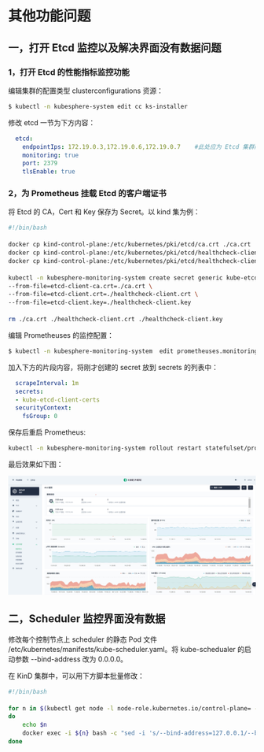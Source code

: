 # 其他功能问题

## 一，打开 Etcd 监控以及解决界面没有数据问题

### 1，打开 Etcd 的性能指标监控功能

编辑集群的配置类型 clusterconfigurations 资源：

```sh
$ kubectl -n kubesphere-system edit cc ks-installer
```

修改 etcd 一节为下方内容：

```yaml
  etcd:
    endpointIps: 172.19.0.3,172.19.0.6,172.19.0.7    #此处应为 Etcd 集群所有节点的 IP
    monitoring: true
    port: 2379
    tlsEnable: true
```

### 2，为 Prometheus 挂载 Etcd 的客户端证书

将 Etcd 的 CA，Cert 和 Key 保存为 Secret。以 kind 集为例：

```sh
#!/bin/bash

docker cp kind-control-plane:/etc/kubernetes/pki/etcd/ca.crt ./ca.crt
docker cp kind-control-plane:/etc/kubernetes/pki/etcd/healthcheck-client.crt ./healthcheck-client.crt
docker cp kind-control-plane:/etc/kubernetes/pki/etcd/healthcheck-client.key ./healthcheck-client.key

kubectl -n kubesphere-monitoring-system create secret generic kube-etcd-client-certs \
--from-file=etcd-client-ca.crt=./ca.crt \
--from-file=etcd-client.crt=./healthcheck-client.crt \
--from-file=etcd-client.key=./healthcheck-client.key

rm ./ca.crt ./healthcheck-client.crt ./healthcheck-client.key
```

编辑 Prometheuses 的监控配置：

```sh
$ kubectl -n kubesphere-monitoring-system  edit prometheuses.monitoring.coreos.com k8s
```

加入下方的片段内容，将刚才创建的 secret 放到 secrets 的列表中：

```yaml
  scrapeInterval: 1m
  secrets:
  - kube-etcd-client-certs
  securityContext:
    fsGroup: 0
```

保存后重启 Prometheus:

```sh
kubectl -n kubesphere-monitoring-system rollout restart statefulset/prometheus-k8s
```

最后效果如下图：

![etcd](./images/etcd_monitoring.jpg)

## 二，Scheduler 监控界面没有数据

修改每个控制节点上 scheduler 的静态 Pod 文件 /etc/kubernetes/manifests/kube-scheduler.yaml。将 kube-schedualer 的启动参数 --bind-address 改为 0.0.0.0。

在 KinD 集群中，可以用下方脚本批量修改：

```sh
#!/bin/bash

for n in $(kubectl get node -l node-role.kubernetes.io/control-plane= -o custom-columns=":metadata.name")
do
    echo $n
    docker exec -i ${n} bash -c "sed -i 's/--bind-address=127.0.0.1/--bind-address=0.0.0.0/g' /etc/kubernetes/manifests/kube-scheduler.yaml"
done
```
